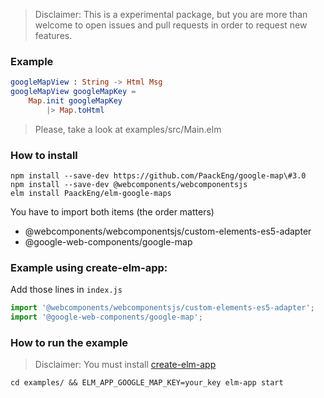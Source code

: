 > Disclaimer: This is a experimental package, but you are more than welcome to open issues and pull requests in order to request new features.


### Example

```elm
googleMapView : String -> Html Msg
googleMapView googleMapKey =
    Map.init googleMapKey
        |> Map.toHtml
```

> Please, take a look at examples/src/Main.elm

### How to install


```
npm install --save-dev https://github.com/PaackEng/google-map\#3.0
npm install --save-dev @webcomponents/webcomponentsjs
elm install PaackEng/elm-google-maps
```

You have to import both items (the order matters)

- @webcomponents/webcomponentsjs/custom-elements-es5-adapter
- @google-web-components/google-map

### Example using create-elm-app:

Add those lines in `index.js`

```js
import '@webcomponents/webcomponentsjs/custom-elements-es5-adapter';
import '@google-web-components/google-map';
```

### How to run the example

> Disclaimer: You must install [create-elm-app](https://github.com/halfzebra/create-elm-app)

```
cd examples/ && ELM_APP_GOOGLE_MAP_KEY=your_key elm-app start
```
